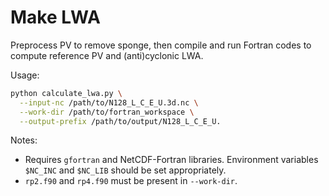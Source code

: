 # Make LWA

Preprocess PV to remove sponge, then compile and run Fortran codes to compute reference PV and (anti)cyclonic LWA.

Usage:
```bash
python calculate_lwa.py \
  --input-nc /path/to/N128_L_C_E_U.3d.nc \
  --work-dir /path/to/fortran_workspace \
  --output-prefix /path/to/output/N128_L_C_E_U.
```

Notes:
- Requires `gfortran` and NetCDF-Fortran libraries. Environment variables `$NC_INC` and `$NC_LIB` should be set appropriately.
- `rp2.f90` and `rp4.f90` must be present in `--work-dir`.
